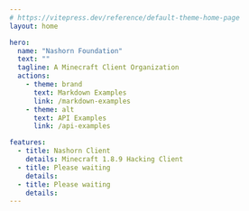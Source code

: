 ```yaml
---
# https://vitepress.dev/reference/default-theme-home-page
layout: home

hero:
  name: "Nashorn Foundation"
  text: ""
  tagline: A Minecraft Client Organization
  actions:
    - theme: brand
      text: Markdown Examples
      link: /markdown-examples
    - theme: alt
      text: API Examples
      link: /api-examples

features:
  - title: Nashorn Client
    details: Minecraft 1.8.9 Hacking Client
  - title: Please waiting
    details: 
  - title: Please waiting
    details: 
---
```


